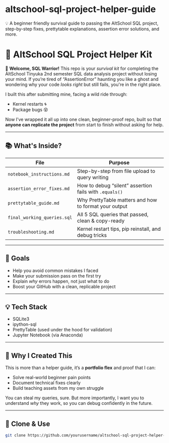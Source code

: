 # altschool-sql-project-helper-guide
💡 A beginner friendly survival guide to passing the AltSchool SQL project, step-by-step fixes, prettytable explanations, assertion error solutions, and more.

# 🧰 AltSchool SQL Project Helper Kit

🚀 **Welcome, SQL Warrior!**
This repo is your *survival kit* for completing the AltSchool Tinyuka 2nd semester SQL data analysis project without losing your mind. If you’re tired of “AssertionError” haunting you like a ghost and wondering why your code *looks right* but still fails, you're in the right place.

I built this after submitting mine, facing a wild ride through:

* Kernel restarts 🌀
* Package bugs 😵

Now I’ve wrapped it all up into one clean, beginner-proof repo, built so that **anyone can replicate the project** from start to finish without asking for help.

---

## 📚 What's Inside?

| File                        | Purpose                                                |
| --------------------------- | ------------------------------------------------------ |
| `notebook_instructions.md`  | Step-by-step from file upload to query writing         |
| `assertion_error_fixes.md`  | How to debug “silent” assertion fails with `.equals()` |
| `prettytable_guide.md`      | Why PrettyTable matters and how to format your output  |
| `final_working_queries.sql` | All 5 SQL queries that passed, clean & copy-ready      |
| `troubleshooting.md`        | Kernel restart tips, pip reinstall, and debug tricks   |

---

## 🎯 Goals

* Help you avoid common mistakes I faced
* Make your submission pass on the first try
* Explain *why* errors happen, not just what to do
* Boost your GitHub with a clean, replicable project

---

## 💡 Tech Stack

* SQLite3
* ipython-sql
* PrettyTable (used under the hood for validation)
* Jupyter Notebook (via Anaconda)

---

## 🌱 Why I Created This

This is more than a helper guide, it’s a **portfolio flex** and proof that I can:

* Solve real-world beginner pain points
* Document technical fixes clearly
* Build teaching assets from my own struggle

You can steal my queries, sure. But more importantly, I want you to understand *why* they work, so you can debug confidently in the future.

---

## 📌 Clone & Use

```bash
git clone https://github.com/yourusername/altschool-sql-project-helper-kit.git
```
